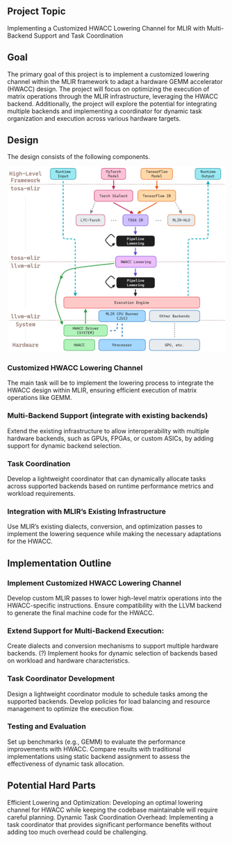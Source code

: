 ## Project Topic
Implementing a Customized HWACC Lowering Channel for MLIR with Multi-Backend Support and Task Coordination

## Goal
The primary goal of this project is to implement a customized lowering channel within the MLIR framework to adapt a hardware GEMM accelerator (HWACC) design. The project will focus on optimizing the execution of matrix operations through the MLIR infrastructure, leveraging the HWACC backend. Additionally, the project will explore the potential for integrating multiple backends and implementing a coordinator for dynamic task organization and execution across various hardware targets.

## Design
The design consists of the following components.

![system-layout](system-layout.png)

### Customized HWACC Lowering Channel
The main task will be to implement the lowering process to integrate the HWACC design within MLIR, ensuring efficient execution of matrix operations like GEMM.
### Multi-Backend Support (integrate with existing backends)
Extend the existing infrastructure to allow interoperability with multiple hardware backends, such as GPUs, FPGAs, or custom ASICs, by adding support for dynamic backend selection.
### Task Coordination
Develop a lightweight coordinator that can dynamically allocate tasks across supported backends based on runtime performance metrics and workload requirements.
### Integration with MLIR’s Existing Infrastructure
Use MLIR’s existing dialects, conversion, and optimization passes to implement the lowering sequence while making the necessary adaptations for the HWACC.

## Implementation Outline

### Implement Customized HWACC Lowering Channel
Develop custom MLIR passes to lower high-level matrix operations into the HWACC-specific instructions.
Ensure compatibility with the LLVM backend to generate the final machine code for the HWACC.
### Extend Support for Multi-Backend Execution:
Create dialects and conversion mechanisms to support multiple hardware backends. (?)
Implement hooks for dynamic selection of backends based on workload and hardware characteristics.
### Task Coordinator Development
Design a lightweight coordinator module to schedule tasks among the supported backends.
Develop policies for load balancing and resource management to optimize the execution flow.
### Testing and Evaluation
Set up benchmarks (e.g., GEMM) to evaluate the performance improvements with HWACC.
Compare results with traditional implementations using static backend assignment to assess the effectiveness of dynamic task allocation.

## Potential Hard Parts
Efficient Lowering and Optimization: Developing an optimal lowering channel for HWACC while keeping the codebase maintainable will require careful planning.
Dynamic Task Coordination Overhead: Implementing a task coordinator that provides significant performance benefits without adding too much overhead could be challenging.
